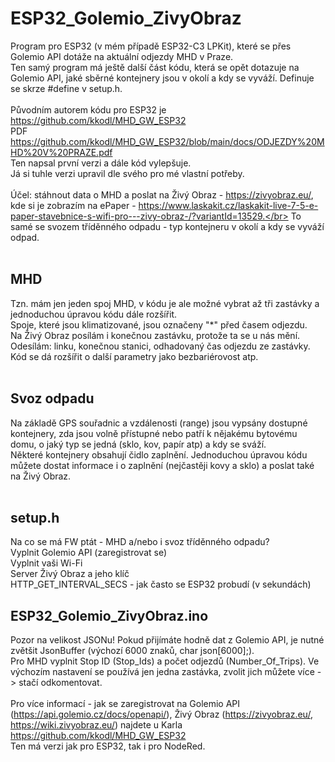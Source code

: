 # ESP32_Golemio_ZivyObraz

Program pro ESP32 (v mém případě ESP32-C3 LPKit), které se přes Golemio API dotáže na aktuální odjezdy MHD v Praze.</br>
Ten samý program má ještě další část kódu, která se opět dotazuje na Golemio API, jaké sběrné kontejnery jsou v okolí a kdy se vyváží. Definuje se skrze #define v setup.h.</br>
</br>
Původním autorem kódu pro ESP32 je https://github.com/kkodl/MHD_GW_ESP32</br>
PDF https://github.com/kkodl/MHD_GW_ESP32/blob/main/docs/ODJEZDY%20MHD%20V%20PRAZE.pdf</br>
Ten napsal první verzi a dále kód vylepšuje. </br>
Já si tuhle verzi upravil dle svého pro mé vlastní potřeby.</br>
</br>
Účel: stáhnout data o MHD a poslat na Živý Obraz - https://zivyobraz.eu/, kde si je zobrazím na ePaper - https://www.laskakit.cz/laskakit-live-7-5-e-paper-stavebnice-s-wifi-pro---zivy-obraz-/?variantId=13529.</br>
To samé se svozem tříděnného odpadu - typ kontejneru v okolí a kdy se vyváží odpad. </br>
</br>
## MHD
Tzn. mám jen jeden spoj MHD, v kódu je ale možné vybrat až tři zastávky a jednoduchou úpravou kódu dále rozšířit.</br>
Spoje, které jsou klimatizované, jsou označeny "*" před časem odjezdu.</br>
Na Živý Obraz posílám i konečnou zastávku, protože ta se u nás mění.</br>
Odesílám: linku, konečnou stanici, odhadovaný čas odjezdu ze zastávky. Kód se dá rozšířit o další parametry jako bezbariérovost atp.</br>
</br>
## Svoz odpadu
Na základě GPS souřadnic a vzdálenosti (range) jsou vypsány dostupné kontejnery, zda jsou volně přístupné nebo patří k nějakému bytovému domu, o jaký typ se jedná (sklo, kov, papír atp) a kdy se sváží.</br>
Některé kontejnery obsahují čidlo zaplnění. Jednoduchou úpravou kódu můžete dostat informace i o zaplnění (nejčastěji kovy a sklo) a poslat také na Živý Obraz. </br>
</br>
## setup.h
Na co se má FW ptát - MHD a/nebo i svoz tříděnného odpadu?</br>
Vyplnit Golemio API (zaregistrovat se)</br>
Vyplnit vaši Wi-Fi</br>
Server Živý Obraz a jeho klíč</br>
HTTP_GET_INTERVAL_SECS - jak často se ESP32 probudí (v sekundách)</br>

## ESP32_Golemio_ZivyObraz.ino
Pozor na velikost JSONu! Pokud přijímáte hodně dat z Golemio API, je nutné zvětšit JsonBuffer (výchozí 6000 znaků, char json[6000];).</br>
Pro MHD vyplnit Stop ID (Stop_Ids) a počet odjezdů (Number_Of_Trips). Ve výchozím nastavení se používá jen jedna zastávka, zvolit jich můžete více -> stačí odkomentovat.</br>
</br>
Pro více informací - jak se zaregistrovat na Golemio API (https://api.golemio.cz/docs/openapi/), Živý Obraz (https://zivyobraz.eu/, https://wiki.zivyobraz.eu/) najdete u Karla</br>
https://github.com/kkodl/MHD_GW_ESP32</br>
Ten má verzi jak pro ESP32, tak i pro NodeRed. </br>
